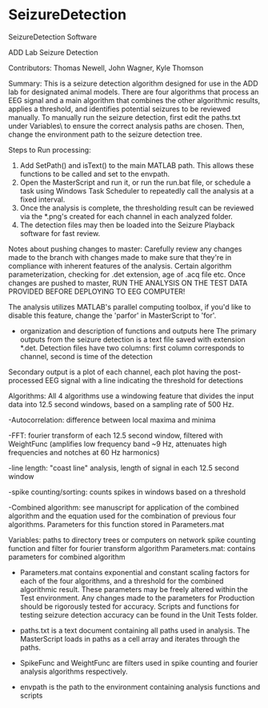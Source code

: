 # SeizureDetection
SeizureDetection Software

ADD Lab Seizure Detection

Contributors: Thomas Newell, John Wagner, Kyle Thomson


Summary:
This is a seizure detection algorithm designed for use in the ADD lab for designated animal models. 
There are four algorithms that process an EEG signal and a main algorithm that combines the other algorithmic results, applies a threshold, and identifies potential seizures to be reviewed manually.
To manually run the seizure detection, first edit the paths.txt under Variables\ to ensure the correct analysis paths are chosen. Then, change the environment path to the seizure detection tree.

Steps to Run processing:
1. Add SetPath() and isText() to the main MATLAB path. This allows these functions to be called and set to the envpath.
2. Open the MasterScript and run it, or run the run.bat file, or schedule a task using Windows Task Scheduler to repeatedly call the analysis at a fixed interval.
3. Once the analysis is complete, the thresholding result can be reviewed via the *.png's created for each channel in each analyzed folder. 
4. The detection files may then be loaded into the Seizure Playback software for fast review.

Notes about pushing changes to master:
Carefully review any changes made to the branch with changes made to make sure that they're in compliance with inherent features of the analysis. Certain algorithm parameterization, checking for .det extension, age of .acq file etc. Once changes are pushed to master, RUN THE ANALYSIS ON THE TEST DATA PROVIDED BEFORE DEPLOYING TO EEG COMPUTER!

The analysis utilizes MATLAB's parallel computing toolbox, if you'd like to disable this feature, change the 'parfor' in MasterScript to 'for'.

- organization and description of functions and outputs here
The primary outputs from the seizure detection is a text file saved with extension *.det. 
Detection files have two columns: first column corresponds to channel, second is time of the detection

Secondary output is a plot of each channel, each plot having the post-processed EEG signal with a line indicating the threshold for detections

Algorithms:
All 4 algorithms use a windowing feature that divides the input data into 12.5 second windows, based on a sampling rate of 500 Hz.

-Autocorrelation: difference between local maxima and minima

-FFT: fourier transform of each 12.5 second window, filtered with WeightFunc (amplifies low frequency band ~9 Hz, attenuates high frequencies and notches at 60 Hz harmonics)

-line length: "coast line" analysis, length of signal in each 12.5 second window

-spike counting/sorting: counts spikes in windows based on a threshold

-Combined algorithm: see manuscript for application of the combined algorithm and the equation used for the combination of previous four algorithms. Parameters for this function stored in Parameters.mat

Variables:
paths to directory trees or computers on network
spike counting function and filter for fourier transform algorithm
Parameters.mat: contains parameters for combined algorithm

- Parameters.mat contains exponential and constant scaling factors for each of the four algorithms, and a threshold for the combined algorithmic result.
These parameters may be freely altered within the Test environment. Any changes made to the parameters for Production should be rigorously tested for accuracy. 
Scripts and functions for testing seizure detection accuracy can be found in the Unit Tests folder.

- paths.txt is a text document containing all paths used in analysis. The MasterScript loads in paths as a cell array and iterates through the paths.

- SpikeFunc and WeightFunc are filters used in spike counting and fourier analysis algorithms respectively.

- envpath is the path to the environment containing analysis functions and scripts
